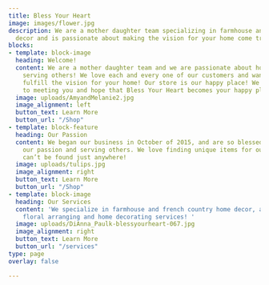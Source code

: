 ```yaml
---
title: Bless Your Heart
image: images/flower.jpg
description: We are a mother daughter team specializing in farmhouse and french country
  decor and is passionate about making the vision for your home come true!
blocks:
- template: block-image
  heading: Welcome!
  content: We are a mother daughter team and we are passionate about home decor and
    serving others! We love each and every one of our customers and want to help you
    fulfill the vision for your home! Our store is our happy place! We look forward
    to meeting you and hope that Bless Your Heart becomes your happy place too!
  image: uploads/AmyandMelanie2.jpg
  image_alignment: left
  button_text: Learn More
  button_url: "/Shop"
- template: block-feature
  heading: Our Passion
  content: We began our business in October of 2015, and are so blessed to be fulfilling
    our passion and serving others. We love finding unique items for our store that
    can’t be found just anywhere!
  image: uploads/tulips.jpg
  image_alignment: right
  button_text: Learn More
  button_url: "/Shop"
- template: block-image
  heading: Our Services
  content: 'We specialize in farmhouse and french country home decor, and also offer
    floral arranging and home decorating services! '
  image: uploads/DiAnna_Paulk-blessyourheart-067.jpg
  image_alignment: right
  button_text: Learn More
  button_url: "/services"
type: page
overlay: false

---
```

